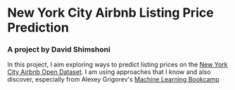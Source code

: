 # New York City Airbnb Listing Price Prediction

### A project by David Shimshoni

In this project, I aim exploring ways to predict listing prices on the [New York City Airbnb Open Dataset](https://www.kaggle.com/dgomonov/new-york-city-airbnb-open-data). I am using approaches that I know and also discover, especially from Alexey Grigorev's [Machine Learning Bookcamp](https://github.com/alexeygrigorev/mlbookcamp-code)
